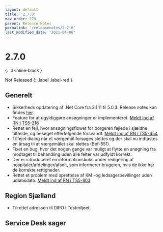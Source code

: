 ```yaml
---
layout: default
title: '2.7.0'
nav_order: 270
parent: Release Notes
permalink: '/releasenotes/2-7-0'
last_modified_date: '2021-04-06'
---
```


# 2.7.0
{: .d-inline-block }

Not Released
{: .label .label-red }

## Generelt
- Sikkerheds opdatering af .Net Core fra 3.1.11 til 5.0.3. Release notes kan findes [her](https://github.com/dotnet/core/blob/main/release-notes/5.0/5.0.3/5.0.3.md).
- Feature for at ugyldiggøre ansøgninger er implementeret. [Meldt ind af RN i TS5-216](https://sd.trifork.com/browse/TS5-216)
- Rettet en fejl, hvor ansøgningsflowet for borgeren fejlede i sjældne tilfælde, og besøget efterfølgende forsvandt. [Meldt ind af RN i TS5-454](https://sd.trifork.com/browse/TS5-454)
- Tilføjet dialog når et værgemål forsøges slettes og der skal nu indtastes en årsag til at værgemålet skal slettes (Bef-551).
- Fixet en bug, hvor det nogen gange var muligt at flytte en anøgning fra modtaget til behandling uden alle felter var udfyldt korrekt.
- Der er introduceret en informationsboks under redigering af hospitaler/afdelinger/afsnit, som informerer brugeren, hvis de ikke har de korrekte rettigheder.
- Rettet et problem med oprettelse af KM -og ledsagerbevillinger uden udløbsdato. [Meldt ind af RN i TS5-803](https://sd.trifork.com/browse/TS5-803)

## Region Sjælland
- Tilrettet adressen til DIPO i Testmiljøet.

## Service Desk sager

